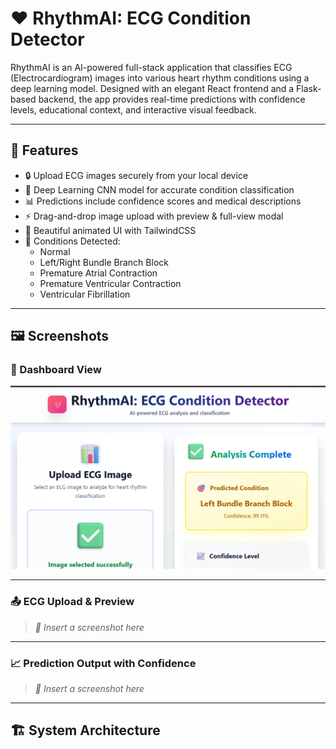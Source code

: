 # ❤️ RhythmAI: ECG Condition Detector

RhythmAI is an AI-powered full-stack application that classifies ECG (Electrocardiogram) images into various heart rhythm conditions using a deep learning model. Designed with an elegant React frontend and a Flask-based backend, the app provides real-time predictions with confidence levels, educational context, and interactive visual feedback.

---

## 🚀 Features

- 🔒 Upload ECG images securely from your local device
- 🧠 Deep Learning CNN model for accurate condition classification
- 📊 Predictions include confidence scores and medical descriptions
- ⚡ Drag-and-drop image upload with preview & full-view modal
- 🎨 Beautiful animated UI with TailwindCSS
- 🧬 Conditions Detected:
  - Normal
  - Left/Right Bundle Branch Block
  - Premature Atrial Contraction
  - Premature Ventricular Contraction
  - Ventricular Fibrillation

---

## 🖼️ Screenshots



### 🧘 Dashboard View

![ECG Upload Preview](https://github.com/rohithrajv007/-RhythmAI-ECG-Condition-Detector-Deep-Learning-Application/raw/main/Screenshot%202025-07-29%20155651.png)



---

### 📤 ECG Upload & Preview
> _📸 Insert a screenshot here_

---

### 📈 Prediction Output with Confidence
> _📸 Insert a screenshot here_

---

## 🏗️ System Architecture

